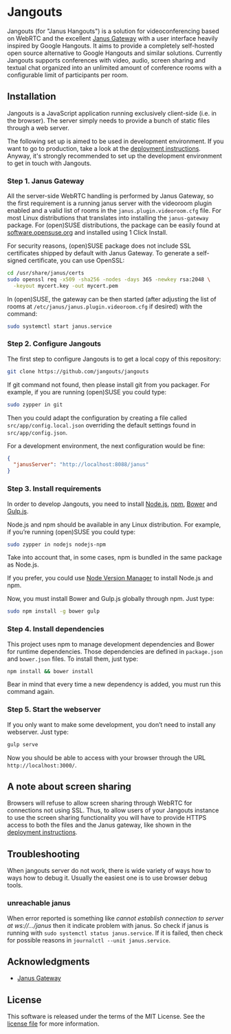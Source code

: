 # Jangouts

Jangouts (for "Janus Hangouts") is a solution for videoconferencing based
on WebRTC and the excellent [Janus Gateway](http://janus.conf.meetecho.com/)
with a user interface heavily inspired by Google Hangouts. It aims to provide
a completely self-hosted open source alternative to Google Hangouts and similar
solutions. Currently Jangouts supports conferences with video, audio, screen
sharing and textual chat organized into an unlimited amount of conference rooms
with a configurable limit of participants per room.

## Installation

Jangouts is a JavaScript application running exclusively client-side (i.e. in
the browser). The server simply needs to provide a bunch of static files
through a web server.

The following set up is aimed to be used in development environment. If you
want to go to production, take a look at the [deployment
instructions](DEPLOYMENT.md). Anyway, it's strongly recommended to set up the
development environment to get in touch with Jangouts.

### Step 1. Janus Gateway

All the server-side WebRTC handling is performed by Janus Gateway, so the first
requirement is a running janus server with the videoroom plugin enabled and a
valid list of rooms in the ```janus.plugin.videoroom.cfg``` file. For most Linux
distributions that translates into installing the ```janus-gateway``` package.
For (open)SUSE distributions, the package can be easily found at
[software.opensuse.org](https://software.opensuse.org/package/janus-gateway) and
installed using 1 Click Install.

For security reasons, (open)SUSE package does not include SSL certificates
shipped by default with Janus Gateway. To generate a self-signed certificate,
you can use OpenSSL:

```sh
cd /usr/share/janus/certs
sudo openssl req -x509 -sha256 -nodes -days 365 -newkey rsa:2048 \
  -keyout mycert.key -out mycert.pem
```

In (open)SUSE, the gateway can be then started (after adjusting the list of
rooms at ```/etc/janus/janus.plugin.videoroom.cfg``` if desired) with the
command:

```sh
sudo systemctl start janus.service
```

### Step 2. Configure Jangouts

The first step to configure Jangouts is to get a local copy of this repository:

```sh
git clone https://github.com/jangouts/jangouts
```

If git command not found, then please install git from you packager. For example, if you
are running (open)SUSE you could type:
```sh
sudo zypper in git
```

Then you could adapt the configuration by creating a file called
`src/app/config.local.json` overriding the default settings found in
`src/app/config.json`.

For a development environment, the next configuration would be fine:

```json
{
  "janusServer": "http://localhost:8088/janus"
}
```

### Step 3. Install requirements

In order to develop Jangouts, you need to install [Node.js](http://nodejs.org),
 [npm](http://npmjs.com), [Bower](http://bower.io)
and [Gulp.js](http://gulpjs.com).

Node.js and npm should be available in any Linux distribution. For example, if you’re
running (open)SUSE you could type:

```sh
sudo zypper in nodejs nodejs-npm
```

Take into account that, in some cases, npm is bundled in the same package as Node.js.

If you prefer, you could use [Node Version
Manager](https://github.com/creationix/nvm) to install Node.js and npm.

Now, you must install Bower and Gulp.js globally through npm. Just type:

```sh
sudo npm install -g bower gulp
```

### Step 4. Install dependencies

This project uses npm to manage development dependencies and Bower for runtime dependencies.
Those dependencies are defined in `package.json` and `bower.json` files. To install them,
just type:

```sh
npm install && bower install
```

Bear in mind that every time a new dependency is added, you must run this command again.

### Step 5. Start the webserver

If you only want to make some development, you don’t need to install any
webserver. Just type:

```sh
gulp serve
```

Now you should be able to access with your browser through the URL
`http://localhost:3000/`.

## A note about screen sharing

Browsers will refuse to allow screen sharing through WebRTC for
connections not using SSL. Thus, to allow users of your Jangouts
instance to use the screen sharing functionality you will have to
provide HTTPS access to both the files and the Janus gateway, like shown
in the [deployment instructions](DEPLOYMENT.md).

## Troubleshooting

When jangouts server do not work, there is wide variety of ways how to ways how to debug it.
Usually the easiest one is to use browser debug tools.

### unreachable janus
When error reported is something like _cannot establish connection to server at ws://.../janus_
then it indicate problem with janus. So check if janus is running with
```sudo systemctl status janus.service```. If it is failed, then check for possible reasons in
```journalctl --unit janus.service```.

## Acknowledgments

* [Janus Gateway](http://janus.conf.meetecho.com/)

## License

This software is released under the terms of the MIT License. See the
[license file](LICENSE.txt) for more information.
